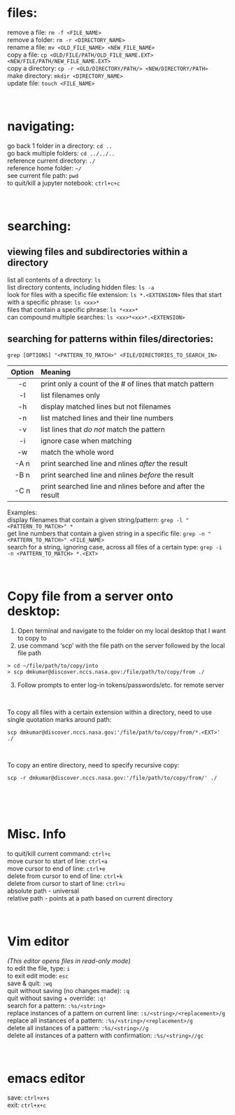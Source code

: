 # files:
remove a file: 		`rm -f <FILE_NAME>`
<br>
remove a folder: 	`rm -r <DIRECTORY_NAME>`
<br>
rename a file: 		`mv <OLD_FILE_NAME> <NEW_FILE_NAME>`
<br>
copy a file: 		`cp <OLD/FILE/PATH/OLD_FILE_NAME.EXT> <NEW/FILE/PATH/NEW_FILE_NAME.EXT>`
<br>
copy a directory: 		`cp -r <OLD/DIRECTORY/PATH/> <NEW/DIRECTORY/PATH>`
<br>
make directory: 	`mkdir <DIRECTORY_NAME>`
<br>
update file: 		`touch <FILE_NAME>`
<br>
<br>
<br>

# navigating:
go back 1 folder in a directory: 	`cd ..`
<br>
go back multiple folders: 		`cd ../../..`
<br>
reference current directory: 		`./`
<br>
reference home folder: 			`~/`
<br>
see current file path: 			`pwd`
<br>
to quit/kill a jupyter notebook: 	`ctrl+c+c`
<br>
<br>
<br>

# searching:
## viewing files and subdirectories within a directory
list all contents of a directory: 			`ls`
<br> 
list directory contents, including hidden files: 	`ls -a`
<br>
look for files with a specific file extension: 		`ls *.<EXTENSION>`
files that start with a specific phrase: 		`ls <xx>*`
<br>
files that contain a specific phrase: 			`ls *<xx>*`
<br>
can compound multiple searches:				`ls <xx>*<xx>*.<EXTENSION>`

## searching for patterns within files/directories: 
```
grep [OPTIONS] "<PATTERN_TO_MATCH>" <FILE/DIRECTORIES_TO_SEARCH_IN>
```
| Option | Meaning |
|:------:|:--------|
| -c | print only a count of the # of lines that match pattern |
| -l | list filenames only |
| -h | display matched lines but not filenames |
| -n | list matched lines and their line numbers |
| -v | list lines that *do not* match the pattern |
| -i | ignore case when matching |
| -w | match the whole word |
| -A n | print searched line and nlines *after* the result |
| -B n | print searched line and nlines *before* the result |
| -C n | print searched line and nlines before and after the result |

Examples:
<br>
display filenames that contain a given string/pattern: `grep -l "<PATTERN_TO_MATCH>" *`
<br>
get line numbers that contain a given string in a specific file: `grep -n "<PATTERN_TO_MATCH>" <FILE_NAME>`
<br>
search for a string, ignoring case, across all files of a certain type: `grep -i -n <PATTERN_TO_MATCH> *.<EXT>`
<br>
<br>
<br>

# Copy file from a server onto desktop:
1. Open terminal and navigate to the folder on my local desktop that I want to copy to
2. use command ‘scp’ with the file path on the server followed by the local file path
``` 
> cd ~/file/path/to/copy/into
> scp dmkumar@discover.nccs.nasa.gov:/file/path/to/copy/from ./
```
3. Follow prompts to enter log-in tokens/passwords/etc. for remote server

<br>

To copy all files with a certain extension within a directory, need to use single quotation marks around path:
```
scp dmkumar@discover.nccs.nasa.gov:'/file/path/to/copy/from/*.<EXT>' ./
```

<br>

To copy an entire directory, need to specify recursive copy:
```
scp -r dmkumar@discover.nccs.nasa.gov:'/file/path/to/copy/from/' ./
```

<br>
<br>
<br>

# Misc. Info
to quit/kill current command: 		`ctrl+c`
<br>
move cursor to start of line: 		`ctrl+a`
<br>
move cursor to end of line: 		`ctrl+e`
<br>
delete from cursor to end of line: 	`ctrl+k`
<br>
delete from cursor to start of line: 	`ctrl+u`
<br>
absolute path - universal
<br>
relative path - points at a path based on current directory
<br>
<br>
<br>

# Vim editor
*(This editor opens files in read-only mode)*
<br>
to edit the file, type: 				`i`
<br>
to exit edit mode: 					`esc`
<br>
save & quit: 						`:wq`
<br>
quit without saving (no changes made): 					`:q`
<br>
quit without saving + override: 			`:q!`
<br>
search for a pattern: 					`:%s/<string>`
<br>
replace instances of a pattern on current line: 	`:s/<string>/<replacement>/g`
<br>
replace all instances of a pattern: 			`:%s/<string>/<replacement>/g`
<br>
delete all instances of a pattern: 			`:%s/<string>//g`
<br>
delete all instances of a pattern with confirmation: 	`:%s/<string>//gc`
<br>
<br>
<br>

# emacs editor
save: `ctrl+x+s`
<br>
exit: `ctrl+x+c`









